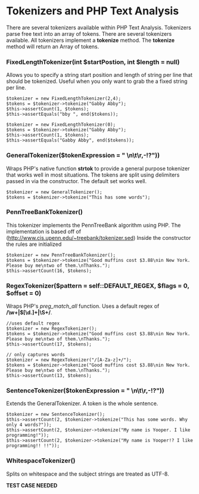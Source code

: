 ---
---

# Tokenizers and PHP Text Analysis

There are several tokenizers available within PHP Text Analysis. Tokenizers parse 
free text into an array of tokens. There are several tokenizers available. All
tokenizers implement a **tokenize** method. The **tokenize** method will return an Array
of tokens. 

### FixedLengthTokenizer(int $startPostion, int $length = null)

Allows you to specify a string start position and length of string per line that should be tokenized. Useful when
you only want to grab the a fixed string per line.


```
$tokenizer = new FixedLengthTokenizer(2,4);
$tokens = $tokenizer->tokenize("Gabby Abby");
$this->assertCount(1, $tokens);
$this->assertEquals("bby ", end($tokens));  

$tokenizer = new FixedLengthTokenizer(0);
$tokens = $tokenizer->tokenize("Gabby Abby");
$this->assertCount(1, $tokens);
$this->assertEquals("Gabby Abby", end($tokens));
```

### GeneralTokenizer($tokenExpression = " \n\t\r,-!?"))
Wraps PHP's native function **strtok** to provide a general purpose tokenizer that works
well in most situations. The tokens are split using delimiters passed in via the constructor. 
The default set works well. 

```
$tokenizer = new GeneralTokenizer();
$tokens = $tokenizer->tokenize("This has some words");
```

### PennTreeBankTokenizer()
This tokenizer implements the PennTreeBank algorithm using PHP. The implementation is based
off of (http://www.cis.upenn.edu/~treebank/tokenizer.sed) Inside the constructor the rules
are initialized

```
$tokenizer = new PennTreeBankTokenizer();
$tokens = $tokenizer->tokenize("Good muffins cost $3.88\nin New York.  Please buy me\ntwo of them.\nThanks.");
$this->assertCount(16, $tokens);
```

### RegexTokenizer($pattern = self::DEFAULT_REGEX, $flags = 0, $offset = 0)
Wraps PHP's *preg_match_all* function. Uses a default regex of **/\w+|\$[\d\.]+|\S+/**.


```
//uses default regex
$tokenizer = new RegexTokenizer();
$tokens = $tokenizer->tokenize("Good muffins cost $3.88\nin New York.  Please buy me\ntwo of them.\nThanks.");
$this->assertCount(17, $tokens);

// only captures words
$tokenizer = new RegexTokenizer("/[A-Za-z]+/");
$tokens = $tokenizer->tokenize("Good muffins cost $3.88\nin New York.  Please buy me\ntwo of them.\nThanks.");
$this->assertCount(13, $tokens);
```

### SentenceTokenizer($tokenExpression = " \n\t\r,-!?"))
Extends the GeneralTokenizer. A token is the whole sentence. 

```
$tokenizer = new SentenceTokenizer();
$this->assertCount(2, $tokenizer->tokenize("This has some words. Why only 4 words?"));
$this->assertCount(2, $tokenizer->tokenize("My name is Yooper. I like programming!"));        
$this->assertCount(2, $tokenizer->tokenize("My name is Yooper!? I like programming!! !!"));   
```

### WhitespaceTokenizer()
Splits on whitespace and the subject strings are treated as UTF-8.

**TEST CASE NEEDED**


